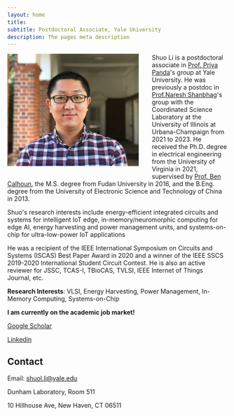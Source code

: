 ```yaml
---
layout: home
title: 
subtitle: Postdoctoral Associate, Yale University
description: The pages meta description
---
```


<img src="/assets/images/shuo_li.jpg" width="300" align="left" style="padding-right: 30px; padding-bottom: 20px;"> Shuo Li is a postdoctoral associate in [Prof. Priya Panda](https://intelligentcomputinglab.yale.edu/principal-investigator)'s group at Yale University. He was previously a postdoc in [Prof.Naresh Shanbhag](https://shanbhag.ece.illinois.edu/index.html)'s group with the Coordinated Science Laboratory at the University of Illinois at Urbana-Champaign from 2021 to 2023. He received the Ph.D. degree in electrical engineering from the University of Virginia in 2021, supervised by [Prof. Ben Calhoun](https://rlpvlsi.ece.virginia.edu/), the M.S. degree from Fudan University in 2016, and the B.Eng. degree from the University of Electronic Science and Technology of China in 2013.

Shuo's research interests include energy-efficient integrated circuits and systems for intelligent IoT edge, in-memory/neuromorphic computing for edge AI, energy harvesting and power management units, and systems-on-chip for ultra-low-power IoT applications

He was a recipient of the IEEE International Symposium on Circuits and Systems (ISCAS) Best Paper Award in 2020 and a winner of the IEEE SSCS 2019-2020 International Student Circuit Contest. He is also an active reviewer for JSSC, TCAS-I, TBioCAS, TVLSI, IEEE Internet of Things Journal, etc.

**Research Interests**: VLSI, Energy Harvesting, Power Management, In-Memory Computing, Systems-on-Chip

**I am currently on the academic job market!**

[Google Scholar](https://scholar.google.com/citations?user=Z5p8pyEAAAAJ&hl=en)

[Linkedin](https://www.linkedin.com/in/shuoli365/)
   

## Contact

Email: shuol.li@yale.edu

Dunham Laboratory, Room 511

10 Hillhouse Ave, New Haven, CT 06511  

